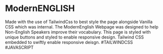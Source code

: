 # ModernENGLISH
Made with the use of  TailwindCss to best style the page alongside Vanilla CSS which was internal. 
The ModernEnglish Webpage was designed to help Non-English Speakers improve their vocabulary.
This page is styled with unique buttons and styled to enable responsive design.
Tailwind CSS embedded to swiftly enable responsive deisgn.
#TAILWINDCSS #JAVASCRIPT
